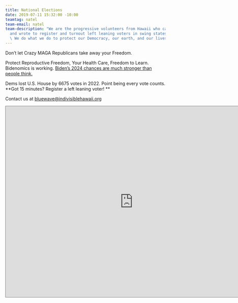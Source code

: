 ```yaml
---
title: National Elections
date: 2019-07-11 15:32:00 -10:00
teamtag: natel
team-email: natel
team-description: "We are the progressive volunteers from Hawaii who called, texted,
  and wrote to register and turnout left leaning voters in swing states since 2017.
  \ We do what we do to protect our Democracy, our earth, and our lives.\n\n"
---
```


Don’t let Crazy MAGA Republicans take away your Freedom.    

Protect Reproductive Freedom, Your Health Care, Freedom to Learn.  Bidenomics is working.  [Biden’s 2024 chances are much stronger than people think.](https://www.msnbc.com/opinion/msnbc-opinion/biden-2024-election-polls-strong-rcna130507?)

Dems lost U.S. House by 6675 votes in 2022.  Point being every vote counts.  **Got 15 minutes?  Register a left leaning voter!    **

Contact us at  bluewave@indivisiblehawaii.org

<iframe src="https://calendar.google.com/calendar/embed?height=600&wkst=1&bgcolor=%23ffffff&ctz=Pacific%2FHonolulu&title=BlueWave%20Hawaii%20Events%20and%20Actions&src=Ymx1ZXdhdmVAaW5kaXZpc2libGVoYXdhaWkub3Jn&src=ZW4udXNhI2hvbGlkYXlAZ3JvdXAudi5jYWxlbmRhci5nb29nbGUuY29t&color=%23039BE5&color=%230B8043" style="border:solid 1px #777" width="800" height="600" frameborder="0" scrolling="no"></iframe>


                